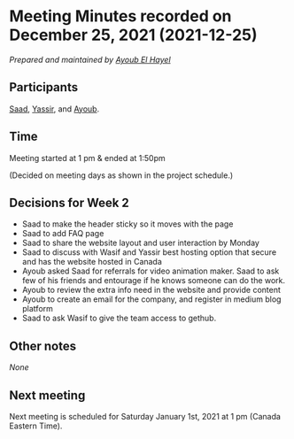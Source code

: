 # Meeting Minutes recorded on December 25, 2021 (2021-12-25)
*Prepared and maintained by [Ayoub El Hayel]*

## Participants
[Saad], [Yassir], and [Ayoub].

## Time
Meeting started at 1 pm & ended at 1:50pm

(Decided on meeting days as shown in the project schedule.)

## Decisions for Week 2
- Saad to make the header sticky so it moves with the page
- Saad to add FAQ page
- Saad to share the website layout and user interaction by Monday
- Saad to discuss with Wasif and Yassir best hosting option that secure and has the website hosted in Canada
- Ayoub asked Saad for referrals for video animation maker. Saad to ask few of his friends and entourage if he knows someone can do the work.
- Ayoub to review the extra info need in the website and provide content
- Ayoub to create an email for the company, and register in medium blog platform
- Saad to ask Wasif to give the team access to gethub. 

## Other notes
*None*

## Next meeting
Next meeting is scheduled for Saturday January 1st, 2021 at 1 pm (Canada Eastern Time). 

[Ayoub]: https://github.com/ayoubel87
[Ayoub El Hayel]: https://github.com/ayoubel87
[Saad]: https://github.com/mohammadsaadraza
[Wasif]: https://github.com/baig
[Yassir]: https://github.com/shahussa
